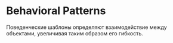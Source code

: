 # Behavioral Patterns

Поведенческие шаблоны определяют взаимодействие между объектами, увеличивая таким образом его гибкость.